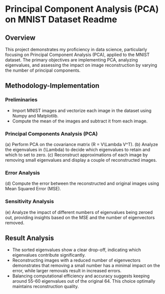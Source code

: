# Principal Component Analysis (PCA) on MNIST Dataset Readme

## Overview

This project demonstrates my proficiency in data science, particularly focusing on Principal Component Analysis (PCA), applied to the MNIST dataset. The primary objectives are implementing PCA, analyzing eigenvalues, and assessing the impact on image reconstruction by varying the number of principal components.

## Methodology-Implementation

### Preliminaries
- Import MNIST images and vectorize each image in the dataset using Numpy and Matplotlib.
- Compute the mean of the images and subtract it from each image.

### Principal Components Analysis (PCA)
(a) Perform PCA on the covariance matrix \(R = V\Lambda V^T\).
(b) Analyze the eigenvalues in \(\Lambda\) to decide which eigenvalues to retain and which to set to zero.
(c) Reconstruct approximations of each image by removing small eigenvalues and display a couple of reconstructed images.

### Error Analysis
(d) Compute the error between the reconstructed and original images using Mean Squared Error (MSE).

### Sensitivity Analysis
(e) Analyze the impact of different numbers of eigenvalues being zeroed out, providing insights based on the MSE and the number of eigenvectors removed.

## Result Analysis

- The sorted eigenvalues show a clear drop-off, indicating which eigenvalues contribute significantly.
- Reconstructing images with a reduced number of eigenvectors demonstrates that removing a small number has a minimal impact on the error, while larger removals result in increased errors.
- Balancing computational efficiency and accuracy suggests keeping around 55-60 eigenvalues out of the original 64. This choice optimally maintains reconstruction quality.

